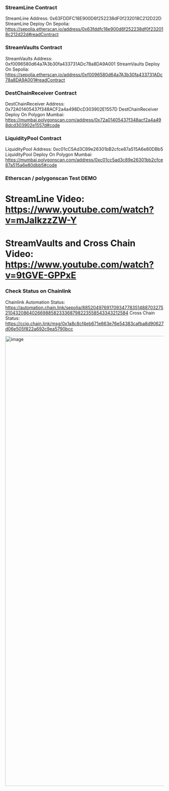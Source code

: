 ### StreamLine Contract
StreamLine Address: 0x63FDDFC18E900D6f252238dF0f232018C212D22D
StreamLine Deploy On Sepolia: https://sepolia.etherscan.io/address/0x63fddfc18e900d6f252238df0f232018c212d22d#readContract

### StreamVaults Contract
StreamVaults Address: 0xf0096580d64a7A3b30fa433731ADc78a8DA9A001
StreamVaults Deploy On Sepolia: https://sepolia.etherscan.io/address/0xf0096580d64a7A3b30fa433731ADc78a8DA9A001#readContract

### DestChainReceiver Contract
DestChainReceiver Address: 0x72A01405437f348ACF2a4a498DcD303902E1557D
DestChainReceiver Deploy On Polygon Mumbai: https://mumbai.polygonscan.com/address/0x72a01405437f348acf2a4a498dcd303902e1557d#code

### LiquidityPool Contract
LiquidityPool Address: 0xc01cC5Ad3C89e26301bB2cfce87a515A6e80DBb5
LiquidityPool Deploy On Polygon Mumbai: https://mumbai.polygonscan.com/address/0xc01cc5ad3c89e26301bb2cfce87a515a6e80dbb5#code

### Etherscan / polygonscan Test DEMO
# StreamLine Video:  https://www.youtube.com/watch?v=mJaIkzzZW-Y
# StreamVaults and Cross Chain Video:  https://www.youtube.com/watch?v=9tGVE-GPPxE

### Check Status on Chainlink 
Chainlink Automation Status: https://automation.chain.link/sepolia/88520497691709347783514887032752104320864026698858233368798223558543343212584
Cross Chain Status: https://ccip.chain.link/msg/0x1a8c8cf4eb671e663e76e54383cafba8d90627d06e505f822a692c9ea5790bcc


<img width="1432" alt="image" src="https://github.com/gfkacid/Streamline/assets/125990317/74e8636b-ed21-48e1-83a9-45b9f374969f">


